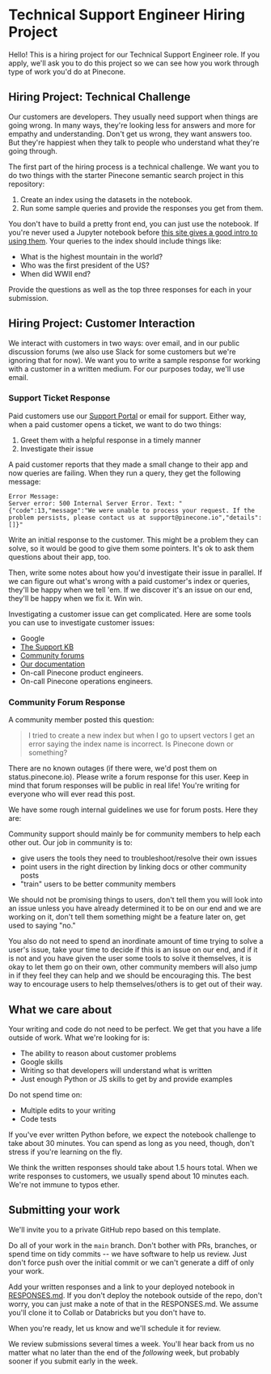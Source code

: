 # Technical Support Engineer Hiring Project

Hello! This is a hiring project for our Technical Support Engineer role.  If you apply, we'll ask you to do this project so we can see how you work through type of work you'd do at Pinecone.

## Hiring Project: Technical Challenge

Our customers are developers. They usually need support when things are going wrong. In many ways, they're looking less for answers and more for empathy and understanding. Don't get us wrong, they want answers too. But they're happiest when they talk to people who understand what they're going through.

The first part of the hiring process is a technical challenge. We want you to do two things with the starter Pinecone semantic search project in this repository:

1. Create an index using the datasets in the notebook. 
2. Run some sample queries and provide the responses you get from them. 

You don't have to build a pretty front end, you can just use the notebook. If you're never used a Jupyter notebook before [this site gives a good intro to using them](https://docs.jupyter.org/en/latest/install.html). Your queries to the index should include things like:

* What is the highest mountain in the world?
* Who was the first president of the US?
* When did WWII end?

Provide the questions as well as the top three responses for each in your submission.

## Hiring Project: Customer Interaction

We interact with customers in two ways: over email, and in our public discussion forums (we also use Slack for some customers but we're ignoring that for now). We want you to write a sample response for working with a customer in a written medium. For our purposes today, we'll use email. 

### Support Ticket Response

Paid customers use our [Support Portal](https://support.pinecone.io) or email for support. Either way, when a paid customer opens a ticket, we want to do two things:

1. Greet them with a helpful response in a timely manner
2. Investigate their issue

A paid customer reports that they made a small change to their app and now queries are failing. When they run a query, they get the following message: 

```text
Error Message: 
Server error: 500 Internal Server Error. Text: "{"code":13,"message":"We were unable to process your request. If the problem persists, please contact us at support@pinecone.io","details":[]}"
```

Write an initial response to the customer. This might be a problem they can solve, so it would be good to give them some pointers. It's ok to ask them questions about their app, too.

Then, write some notes about how you'd investigate their issue in parallel. If we can figure out what's wrong with a paid customer's index or queries, they'll be happy when we tell 'em. If we discover it's an issue on our end, they'll be happy when we fix it. Win win.

Investigating a customer issue can get complicated. Here are some tools you can use to investigate customer issues:

* Google 
* [The Support KB](https://support.pinecone.io/hc/en-us)
* [Community forums](https://community.pinecone.io) 
* [Our documentation](https://docs.pinecone.io)
* On-call Pinecone product engineers. 
* On-call Pinecone operations engineers.

### Community Forum Response

A community member posted this question:

> I tried to create a new index but when I go to upsert vectors I get an error saying the index name is incorrect. Is Pinecone down or something? 

There are no known outages (if there were, we'd post them on status.pinecone.io). Please write a forum response for this user. Keep in mind that forum responses will be public in real life! You're writing for everyone who will ever read this post.

We have some rough internal guidelines we use for forum posts. Here they are:

Community support should mainly be for community members to help each other out. 
Our job in community is to:

* give users the tools they need to troubleshoot/resolve their own issues
* point users in the right direction by linking docs or other community posts
* "train" users to be better community members

We should not be promising things to users, don't tell them you will look into an issue unless you have already determined it to be on our end and we are working on it, don't tell them something might be a feature later on, get used to saying "no."

You also do not need to spend an inordinate amount of time trying to solve a user's issue, take your time to decide if this is an issue on our end, and if it is not and you have given the user some tools to solve it themselves, it is okay to let them go on their own, other community members will also jump in if they feel they can help and we should be encouraging this. The best way to encourage users to help themselves/others is to get out of their way.

## What we care about

Your writing and code do not need to be perfect. We get that you have a life outside of work. What we're looking for is:

* The ability to reason about customer problems
* Google skills
* Writing so that developers will understand what is written
* Just enough Python or JS skills to get by and provide examples

Do not spend time on:

* Multiple edits to your writing
* Code tests

If you've ever written Python before, we expect the notebook challenge to take about 30 minutes. You can spend as long as you need, though, don't stress if you're learning on the fly.

We think the written responses should take about 1.5 hours total. When we write responses to customers, we usually spend about 10 minutes each. We're not immune to typos ether.

## Submitting your work

We'll invite you to a private GitHub repo based on this template. 

Do all of your work in the `main` branch. Don't bother with PRs, branches, or spend time on tidy commits -- we have software to help us review. Just don't force push over the initial commit or we can't generate a diff of only your work.

Add your written responses and a link to your deployed notebook in [RESPONSES.md](RESPONSES.md). If you don't deploy the notebook outside of the repo, don't worry, you can just make a note of that in the RESPONSES.md. We assume you'll clone it to Collab or Databricks but you don't have to.

When you're ready, let us know and we'll schedule it for review.

We review submissions several times a week. You'll hear back from us no matter what no later than the end of the _following_ week, but probably sooner if you submit early in the week.

